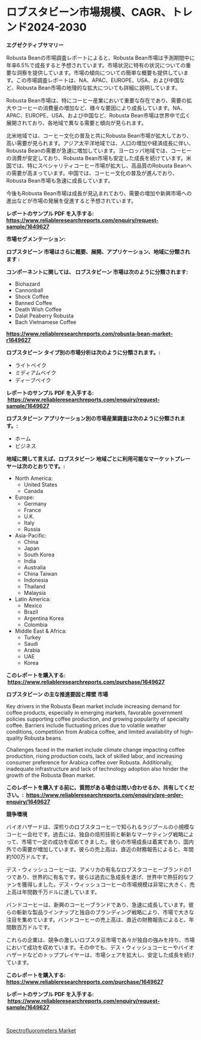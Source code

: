 <p><h1>ロブスタビーン市場規模、CAGR、トレンド2024-2030</h1></p><p><strong>エグゼクティブサマリー</strong></p>
<p><p>Robusta Beanの市場調査レポートによると、Robusta Bean市場は予測期間中に年率6.5%で成長すると予想されています。市場状況に特有の状況についての重要な洞察を提供しています。市場の傾向についての簡単な概要も提供しています。この市場調査レポートは、NA、APAC、EUROPE、USA、および中国など、Robusta Bean市場の地理的な拡大についても詳細に説明しています。 </p><p>Robusta Bean市場は、特にコーヒー産業において重要な存在であり、需要の拡大やコーヒーの消費量の増加など、様々な要因により成長しています。NA、APAC、EUROPE、USA、および中国など、Robusta Bean市場は世界中で広く展開されており、各地域で異なる需要と傾向が見られます。 </p><p>北米地域では、コーヒー文化の普及と共にRobusta Bean市場が拡大しており、高い需要が見られます。アジア太平洋地域では、人口の増加や経済成長に伴い、Robusta Beanの需要が急速に増加しています。ヨーロッパ地域では、コーヒーの消費が安定しており、Robusta Bean市場も安定した成長を続けています。米国では、特にスペシャリティコーヒー市場が拡大し、高品質のRobusta Beanへの需要が高まっています。中国では、コーヒー文化の普及が進んでおり、Robusta Bean市場も急速に成長しています。</p><p>今後もRobusta Bean市場は成長が見込まれており、需要の増加や新興市場への進出などが市場の発展を促進すると予想されています。</p></p>
<p><strong>レポートのサンプル PDF を入手する: <a href="https://www.reliableresearchreports.com/enquiry/request-sample/1649627">https://www.reliableresearchreports.com/enquiry/request-sample/1649627</a></strong></p>
<p><strong>市場セグメンテーション:</strong></p>
<p><strong> ロブスタビーン 市場はさらに概要、展開、アプリケーション、地域に分類されます :</strong></p>
<p><strong>コンポーネントに関しては、 ロブスタビーン 市場は次のように分類されます: &nbsp;</strong></p>
<p><ul><li>Biohazard</li><li>Cannonball</li><li>Shock Coffee</li><li>Banned Coffee</li><li>Death Wish Coffee</li><li>Dalat Peaberry Robusta</li><li>Bach Vietnamese Coffee</li></ul></p>
<p><strong><a href="https://www.reliableresearchreports.com/robusta-bean-market-r1649627">https://www.reliableresearchreports.com/robusta-bean-market-r1649627</a></strong></p>
<p><strong> ロブスタビーン タイプ別の市場分析は次のように分類されます。:</strong></p>
<p><ul><li>ライトベイク</li><li>ミディアムベイク</li><li>ディープベイク</li></ul></p>
<p><strong>レポートのサンプル PDF を入手する: &nbsp;<a href="https://www.reliableresearchreports.com/enquiry/request-sample/1649627">https://www.reliableresearchreports.com/enquiry/request-sample/1649627</a></strong></p>
<p><strong> ロブスタビーン アプリケーション別の市場産業調査は次のように分類されます。:</strong></p>
<p><ul><li>ホーム</li><li>ビジネス</li></ul></p>
<p><strong>地域に関して言えば、ロブスタビーン 地域ごとに利用可能なマーケットプレーヤーは次のとおりです。:</strong></p>
<p><ul>
    <li>
        North America:
        <ul>
            <li>United States</li>
            <li>Canada</li>
        </ul>
    </li>
    <li>
        Europe:
        <ul>
            <li>Germany</li>
            <li>France</li>
            <li>U.K.</li>
            <li>Italy</li>
            <li>Russia</li>
        </ul>
    </li>
    <li>
        Asia-Pacific:
        <ul>
            <li>China</li>
            <li>Japan</li>
            <li>South Korea</li>
            <li>India</li>
            <li>Australia</li>
            <li>China Taiwan</li>
            <li>Indonesia</li>
            <li>Thailand</li>
            <li>Malaysia</li>
        </ul>
    </li>
    <li>
        Latin America:
        <ul>
            <li>Mexico</li>
            <li>Brazil</li>
            <li>Argentina Korea</li>
            <li>Colombia</li>
        </ul>
    </li>
    <li>
        Middle East & Africa:
        <ul>
            <li>Turkey</li>
            <li>Saudi</li>
            <li>Arabia</li>
            <li>UAE</li>
            <li>Korea</li>
        </ul>
    </li>
    </ul></p>
<p><strong>このレポートを購入する: &nbsp;<a href="https://www.reliableresearchreports.com/purchase/1649627">https://www.reliableresearchreports.com/purchase/1649627</a></strong></p>
<p><strong>ロブスタビーン の主な推進要因と障壁 市場</strong></p>
<p><p>Key drivers in the Robusta Bean market include increasing demand for coffee products, especially in emerging markets, favorable government policies supporting coffee production, and growing popularity of specialty coffee. Barriers include fluctuating prices due to volatile weather conditions, competition from Arabica coffee, and limited availability of high-quality Robusta beans.</p><p>Challenges faced in the market include climate change impacting coffee production, rising production costs, lack of skilled labor, and increasing consumer preference for Arabica coffee over Robusta. Additionally, inadequate infrastructure and lack of technology adoption also hinder the growth of the Robusta Bean market.</p></p>
<p><strong>このレポートを購入する前に、質問がある場合は問い合わせるか、共有してください。:&nbsp; <a href="https://www.reliableresearchreports.com/enquiry/pre-order-enquiry/1649627">https://www.reliableresearchreports.com/enquiry/pre-order-enquiry/1649627</a></strong></p>
<p><strong>競争環境</strong></p>
<p><p>バイオハザードは、深煎りのロブスタコーヒーで知られるラジプールの小規模なコーヒー会社です。過去には、独自の焙煎技術と斬新なマーケティング戦略によって、市場で一定の成功を収めてきました。彼らの市場成長は着実であり、国内外での需要が増加しています。彼らの売上高は、直近の財務報告によると、年間約100万ドルです。</p><p>デス・ウィッシュコーヒーは、アメリカの有名なロブスタコーヒーブランドの1つであり、世界的に有名です。彼らは過去に急成長を遂げ、世界中で熱狂的なファンを獲得しました。デス・ウィッシュコーヒーの市場規模は非常に大きく、売上高は年間数千万ドルに達しています。</p><p>バンドコーヒーは、新興のコーヒーブランドであり、急速に成長しています。彼らの斬新な製品ラインナップと独自のブランディング戦略により、市場で大きな注目を集めています。バンドコーヒーの売上高は、直近の財務報告によると、年間数百万ドルです。</p><p>これらの企業は、競争の激しいロブスタ豆市場で各々が独自の強みを持ち、市場において成功を収めています。その中でも、デス・ウィッシュコーヒーやバイオハザードなどのトッププレイヤーは、市場シェアを拡大し、安定した成長を続けています。</p></p>
<p><strong>このレポートを購入する: &nbsp; <a href="https://www.reliableresearchreports.com/purchase/1649627">https://www.reliableresearchreports.com/purchase/1649627</a></strong></p>
<p><strong>レポートのサンプル PDF を入手する: &nbsp;<a href="https://www.reliableresearchreports.com/enquiry/request-sample/1649627">https://www.reliableresearchreports.com/enquiry/request-sample/1649627</a></strong><strong></strong></p>
<p>&nbsp;</p>
<p><p><a href="https://github.com/Sinjinluong3e0awx2m195k76/Market-Research-Report-List-2/blob/main/spectrofluorometers-market.md">Spectrofluorometers Market</a></p></p>